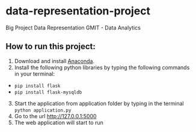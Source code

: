 # data-representation-project
Big Project Data Representation GMIT - Data Analytics

## How to run this project:

1. Download and install [Anaconda](https://www.anaconda.com/products/individual).
2. Install the following python libraries by typing the following commands in your terminal:
- `pip install flask`
- `pip install flask-mysqldb`
3. Start the application from application folder by typing in the terminal `python application.py`
4. Go to the url http://127.0.0.1:5000
5. The web application will start to run
